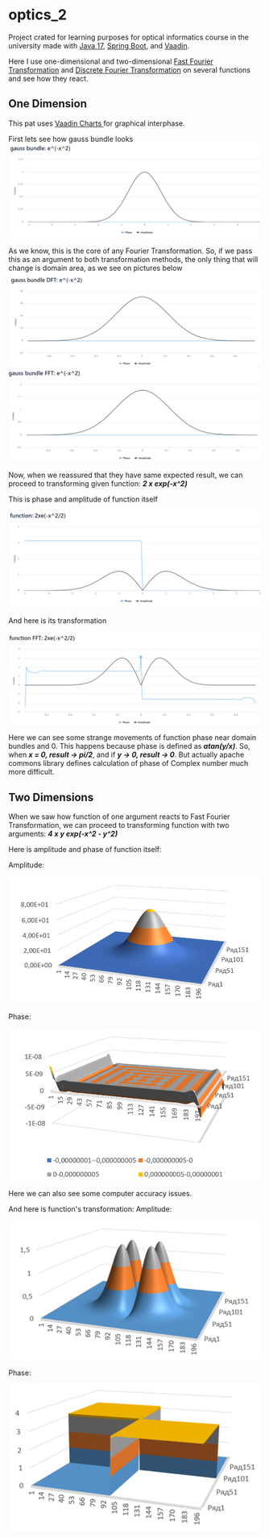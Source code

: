# optics_2

Project crated for learning purposes for optical informatics course
in the university made with
[Java 17](https://jdk.java.net/17/),
[Spring Boot](https://spring.io/projects/spring-boot),
and 
[Vaadin](https://vaadin.com/).

Here I use one-dimensional and two-dimensional 
[Fast Fourier Transformation](https://en.wikipedia.org/wiki/Fast_Fourier_transform)
and
[Discrete Fourier Transformation](https://en.wikipedia.org/wiki/Discrete_Fourier_transform)
on several functions and see how they react.

## One Dimension

This pat uses 
[Vaadin Charts ](https://vaadin.com/docs/latest/ds/components/charts)
for graphical interphase.

First lets see how gauss bundle looks 
![img.png](img.png)

As we know, this is the core of any Fourier Transformation.
So, if we pass this as an argument to both transformation methods, the 
only thing that will change is domain area, as we see on pictures below
![img_1.png](img_1.png)
![img_2.png](img_2.png)

Now, when we reassured that they have same expected result, we can proceed
to transforming given function: _**2 x exp(-x^2)**_

This is phase and amplitude of function itself

![img_3.png](img_3.png)

And here is its transformation

![img_4.png](img_4.png)

Here we can see some strange movements of function phase near domain bundles 
and 0. This happens because phase is defined as _**atan(y/x)**_.
So, when _**x = 0, result -> pi/2**_, and if _**y -> 0, result -> 0**_. 
But actually apache commons library defines calculation of phase of Complex number much 
more difficult.

## Two Dimensions

When we saw how function of one argument reacts to Fast Fourier Transformation, 
we can proceed to transforming function with two arguments: _**4 x y exp(-x^2 - y^2)**_

Here is amplitude and phase of function itself:

Amplitude:

![img_5.png](img_5.png)

Phase:

![img_6.png](img_6.png)

Here we can also see some computer accuracy issues.

And here is function's transformation:
Amplitude:

![img_7.png](img_7.png)

Phase:

![img_8.png](img_8.png)
